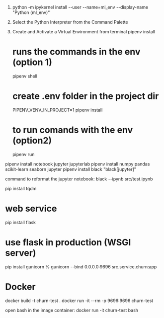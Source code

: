 1. python -m ipykernel install --user --name=ml_env --display-name "Python (ml_env)"
1. Select the Python Interpreter from the Command Palette
   
2. Create and Activate a Virtual Environment from terminal
   pipenv install
   # runs the commands in the env (option 1)
   pipenv shell 
   # create .env folder in the project dir
   PIPENV_VENV_IN_PROJECT=1 pipenv install
   # to run comands with the env (option2)
   pipenv run 

pipenv install notebook jupyter jupyterlab
pipenv install numpy pandas scikit-learn seaborn jupyter
pipenv install black "black[jupyter]"

command to reformat the jupyter notebook:
 black --ipynb  src/test.ipynb

pip install tqdm

# web service
pip install flask

# use flask in production (WSGI server)
pip install gunicorn
% gunicorn --bind 0.0.0.0:9696 src.service.churn:app

# Docker
docker build -t churn-test .
docker run -it --rm -p 9696:9696 churn-test

open bash in the image container:
docker run -it churn-test bash
 